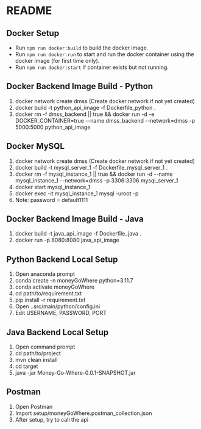 # README

## Docker Setup

- Run `npm run docker:build` to build the docker image.
- Run `npm run docker:run` to start and run the docker container using the docker image (for first time only).
- Run `npm run docker:start` if container exists but not running.

## Docker Backend Image Build - Python

1. docker network create dmss (Create docker network if not yet created)
2. docker build -t python_api_image -f Dockerfile_python .
3. docker rm -f dmss_backend || true && docker run -d -e DOCKER_CONTAINER=true --name dmss_backend --network=dmss -p 5000:5000 python_api_image

## Docker MySQL

1. docker network create dmss (Create docker network if not yet created)
2. docker build -t mysql_server_1 -f Dockerfile_mysql_server_1 .
3. docker rm -f mysql_instance_1 || true && docker run -d --name mysql_instance_1 --network=dmss -p 3306:3306 mysql_server_1
4. docker start mysql_instance_1
5. docker exec -it mysql_instance_1 mysql -uroot -p
6. Note: password = default1111

## Docker Backend Image Build - Java

1. docker build -t java_api_image -f Dockerfile_java .
2. docker run -p 8080:8080 java_api_image

## Python Backend Local Setup

1. Open anaconda prompt
2. conda create -n moneyGoWhere python=3.11.7
3. conda activate moneyGoWhere
4. cd path/to/requirement.txt
5. pip install -r requirement.txt
6. Open ..src/main/python/config.ini
7. Edit USERNAME, PASSWORD, PORT

## Java Backend Local Setup

1. Open command prompt
2. cd path/to/project
3. mvn clean install
4. cd target
5. java -jar Money-Go-Where-0.0.1-SNAPSHOT.jar

## Postman

1. Open Postman
2. Import setup/moneyGoWhere.postman_collection.json
3. After setup, try to call the api

